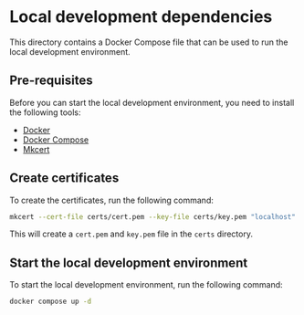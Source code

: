 # Local development dependencies

This directory contains a Docker Compose file that can be used to run the
local development environment. 

## Pre-requisites

Before you can start the local development environment, you need to install the following tools:

- [Docker](https://docs.docker.com/get-docker/)
- [Docker Compose](https://docs.docker.com/compose/install/)
- [Mkcert](https://github.com/FiloSottile/mkcert)

## Create certificates

To create the certificates, run the following command:

```bash
mkcert --cert-file certs/cert.pem --key-file certs/key.pem "localhost" "127.0.0.1" "::1"
```

This will create a `cert.pem` and `key.pem` file in the `certs` directory.

## Start the local development environment

To start the local development environment, run the following command:

```bash
docker compose up -d
```
